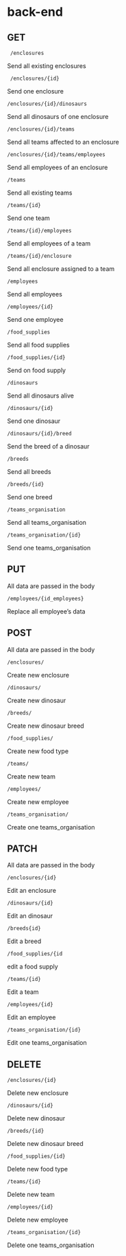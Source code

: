 # back-end

## GET

``` /enclosures```

Send all existing enclosures

``` /enclosures/{id}```

Send one enclosure

``` /enclosures/{id}/dinosaurs ```

Send all dinosaurs of one enclosure

```/enclosures/{id}/teams```

Send all teams affected to an enclosure

```/enclosures/{id}/teams/employees```

Send all employees of an enclosure

```/teams```

Send all existing teams

```/teams/{id}```

Send one team

```/teams/{id}/employees```

Send all employees of a team

```/teams/{id}/enclosure```

Send all enclosure assigned to a team

```/employees```

Send all employees

```/employees/{id}```

Send one employee

```/food_supplies```

Send all food supplies

```/food_supplies/{id}```

Send on food supply

```/dinosaurs```

Send all dinosaurs alive

```/dinosaurs/{id}```

Send one dinosaur

```/dinosaurs/{id}/breed```

Send the breed of a dinosaur

```/breeds```

Send all breeds

```/breeds/{id}```

Send one breed

```/teams_organisation```

Send all teams_organisation

```/teams_organisation/{id}```

Send one teams_organisation

## PUT
All data are passed in the body

```/employees/{id_employees}```

Replace all employee’s data

## POST
All data are passed in the body

```/enclosures/```

Create new enclosure

```/dinosaurs/```

Create new dinosaur

```/breeds/```

Create new dinosaur breed

```/food_supplies/```

Create new food type

```/teams/```

Create new team

```/employees/```

Create new employee

```/teams_organisation/```

Create one teams_organisation

## PATCH
All data are passed in the body

```/enclosures/{id}```

Edit an enclosure

```/dinosaurs/{id}```

Edit an dinosaur

```/breeds{id}```

Edit a breed

```/food_supplies/{id```

edit a food supply

```/teams/{id}```

Edit a team

```/employees/{id}```

Edit an employee

```/teams_organisation/{id}```

Edit one teams_organisation

## DELETE

```/enclosures/{id}```

Delete new enclosure

```/dinosaurs/{id}```

Delete new dinosaur

```/breeds/{id}```

Delete new dinosaur breed

```/food_supplies/{id}```

Delete new food type

```/teams/{id}```

Delete new team

```/employees/{id}```

Delete new employee

```/teams_organisation/{id}```

Delete one teams_organisation
